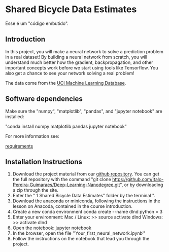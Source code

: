 # Shared Bicycle Data Estimates

Esse é um "código embutido".

## Introduction

In this project, you will make a neural network to solve a prediction problem in a real dataset! By building a neural network from scratch, you will understand much better how the gradient, backpropagation, and other important concepts work before we start using tools like Tensorflow. You also get a chance to see your network solving a real problem!

The data come from the [UCI Machine Learning Database](https://archive.ics.uci.edu/ml/datasets/Bike+Sharing+Dataset). 

## Software dependencies

Make sure the "numpy", "matplotlib", "pandas", and "jupyter notebook" are installed:

"conda install numpy matplotlib pandas jupyter notebook"

For more information see: 

[requirements](requirements.txt)


## Installation Instructions

1. Download the project material from our [github repository](https://github.com/Italo-Pereira-Guimaraes/Deep-Learning-Nanodegree). You can get the full repository with the command "git clone https://github.com/Italo-Pereira-Guimaraes/Deep-Learning-Nanodegree.git", or by downloading a zip through the site.
1. Enter the " 1 Shared Bicycle Data Estimates" folder by the terminal ".
1. Download the anaconda or miniconda, following the instructions in the lesson on Anacoda, contained in the course introduction.
1. Create a new conda environment
conda create --name dlnd python = 3
1. Enter your environment:
Mac / Linux: >> source activate dlnd
Windows: >> activate dlnd
1. Open the notebook:
jupyter notebook
1. In the browser, open the file ''Your_first_neural_network.ipynb''
1. Follow the instructions on the notebook that lead you through the project.

